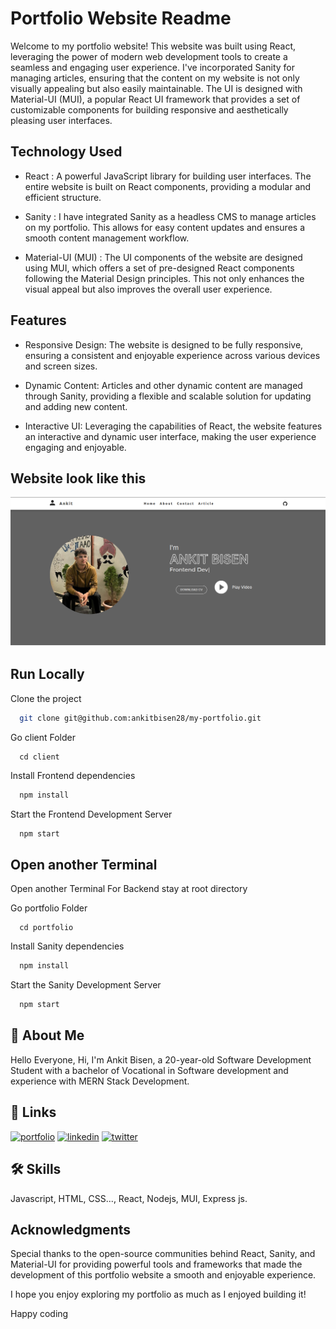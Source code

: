 
# Portfolio Website Readme

Welcome to my portfolio website! This website was built using React, leveraging the power of modern web development tools to create a seamless and engaging user experience. I've incorporated Sanity for managing articles, ensuring that the content on my website is not only visually appealing but also easily maintainable. The UI is designed with Material-UI (MUI), a popular React UI framework that provides a set of customizable components for building responsive and aesthetically pleasing user interfaces. 



## Technology Used

- React : A powerful JavaScript library for building user interfaces. The entire website is built on React components, providing a modular and efficient structure.

- Sanity : I have integrated Sanity as a headless CMS to manage articles on my portfolio. This allows for easy content updates and ensures a smooth content management workflow.

- Material-UI (MUI) : The UI components of the website are designed using MUI, which offers a set of pre-designed React components following the Material Design principles. This not only enhances the visual appeal but also improves the overall user experience.
## Features

- Responsive Design: The website is designed to be fully responsive, ensuring a consistent and enjoyable experience across various devices and screen sizes.

- Dynamic Content: Articles and other dynamic content are managed through Sanity, providing a flexible and scalable solution for updating and adding new content.

- Interactive UI: Leveraging the capabilities of React, the website features an interactive and dynamic user interface, making the user experience engaging and enjoyable.
## Website look like this

![App Screenshot](portfolio.png)


## Run Locally 

Clone the project

```bash
  git clone git@github.com:ankitbisen28/my-portfolio.git
```

Go client Folder 
```   
  cd client
```

Install Frontend dependencies

```bash
  npm install
```

Start the Frontend Development Server

```bash
  npm start
```

## Open another Terminal 
Open another Terminal For Backend 
stay at root directory

Go portfolio Folder 
```   
  cd portfolio
```

Install Sanity dependencies

```bash
  npm install
```

Start the Sanity Development Server

```bash
  npm start
```
## 🚀 About Me
Hello Everyone, 
 Hi, I'm Ankit Bisen, a 20-year-old Software Development Student with a bachelor of Vocational in Software development and experience with MERN Stack Development. 


## 🔗 Links
[![portfolio](https://img.shields.io/badge/my_portfolio-000?style=for-the-badge&logo=ko-fi&logoColor=white)](https://ankitbisen.live/)
[![linkedin](https://img.shields.io/badge/linkedin-0A66C2?style=for-the-badge&logo=linkedin&logoColor=white)](https://www.linkedin.com/in/ankitbisen28)
[![twitter](https://img.shields.io/badge/twitter-1DA1F2?style=for-the-badge&logo=twitter&logoColor=white)](https://twitter.com/ankitbisen28)


## 🛠 Skills
Javascript, HTML, CSS..., React, Nodejs, MUI, Express js. 


## Acknowledgments

Special thanks to the open-source communities behind React, Sanity, and Material-UI for providing powerful tools and frameworks that made the development of this portfolio website a smooth and enjoyable experience.

I hope you enjoy exploring my portfolio as much as I enjoyed building it!

Happy coding